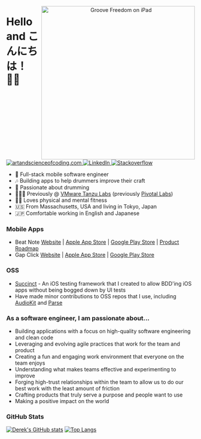 <p align="center">
  <img src="https://github.com/theextremeprogrammer/theextremeprogrammer/raw/main/headerimage.png" width="410" alt="Groove Freedom on iPad" align="right" />
</p>

# Hello and こんにちは！ 🤘🏻

<p align="left">
  <a href="https://artandscienceofcoding.com/">
    <img src="https://img.shields.io/badge/Website%2FBlog-artandscienceofcoding.com-%238cd2d5" alt="artandscienceofcoding.com"/>
  </a>

  <a href="https://www.linkedin.com/in/theextremeprogrammer/">
    <img src="https://img.shields.io/badge/-LinkedIn-%233781da" alt="LinkedIn"/>
  </a>

  <a href="https://stackoverflow.com/users/1470581/derek-lee?tab=profile">
    <img src="https://img.shields.io/badge/-stackoverflow-red" alt="Stackoverflow"/>
  </a>
</p>

- 📱 Full-stack mobile software engineer
- 🎶 Building apps to help drummers improve their craft
- 🥁 Passionate about drumming
- 🧑🏻‍💻 Previously @ [VMware Tanzu Labs](https://tanzu.vmware.com/labs) (previously [Pivotal Labs](https://en.wikipedia.org/wiki/Pivotal_Labs))
- 💪🏻 Loves physical and mental fitness
- 🇺🇸 From Massachusetts, USA and living in Tokyo, Japan
- 🇯🇵 Comfortable working in English and Japanese

### Mobile Apps
- Beat Note [Website](https://beat-note.app/) | [Apple App Store](https://apps.apple.com/app/id1539132475) | [Google Play Store](https://mailchi.mp/87648814c2fe/beat-note-for-android-sign-up) | [Product Roadmap](https://roadmap.beat-note.app/)
- Gap Click [Website](https://gapclick.app/) | [Apple App Store](https://apps.apple.com/app/id1443682940) | [Google Play Store](https://play.google.com/store/apps/details?id=com.sunrisingappdev.gapclick)

### OSS
- [Succinct](https://github.com/theextremeprogrammer/Succinct) - An iOS testing framework that I created to allow BDD'ing iOS apps without being bogged down by UI tests
- Have made minor contributions to OSS repos that I use, including [AudioKit](https://github.com/AudioKit/AudioKit) and [Parse](https://github.com/parse-community/Parse-SDK-iOS-OSX)

### As a software engineer, I am passionate about...
- Building applications with a focus on high-quality software engineering and clean code
- Leveraging and evolving agile practices that work for the team and product
- Creating a fun and engaging work environment that everyone on the team enjoys
- Understanding what makes teams effective and experimenting to improve
- Forging high-trust relationships within the team to allow us to do our best work with the least amount of friction
- Crafting products that truly serve a purpose and people want to use
- Making a positive impact on the world

### GitHub Stats
[![Derek's GitHub stats](https://github-readme-stats.vercel.app/api?username=theextremeprogrammer&theme=tokyonight&show_icons=true)](https://github.com/anuraghazra/github-readme-stats)
[![Top Langs](https://github-readme-stats.vercel.app/api/top-langs/?username=theextremeprogrammer&theme=tokyonight&layout=compact)](https://github.com/anuraghazra/github-readme-stats)
